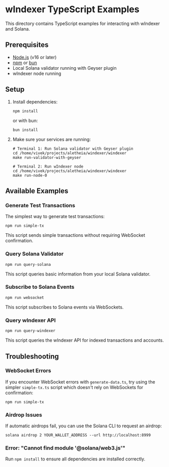 # wIndexer TypeScript Examples

This directory contains TypeScript examples for interacting with wIndexer and Solana.

## Prerequisites

- [Node.js](https://nodejs.org/) (v16 or later)
- [npm](https://www.npmjs.com/) or [bun](https://bun.sh/)
- Local Solana validator running with Geyser plugin
- wIndexer node running

## Setup

1. Install dependencies:
   ```
   npm install
   ```
   or with bun:
   ```
   bun install
   ```

2. Make sure your services are running:
   ```
   # Terminal 1: Run Solana validator with Geyser plugin
   cd /home/vivek/projects/aletheia/windexer/windexer
   make run-validator-with-geyser
   
   # Terminal 2: Run wIndexer node
   cd /home/vivek/projects/aletheia/windexer/windexer
   make run-node-0
   ```

## Available Examples

### Generate Test Transactions

The simplest way to generate test transactions:

```
npm run simple-tx
```

This script sends simple transactions without requiring WebSocket confirmation.

### Query Solana Validator

```
npm run query-solana
```

This script queries basic information from your local Solana validator.

### Subscribe to Solana Events

```
npm run websocket
```

This script subscribes to Solana events via WebSockets.

### Query wIndexer API

```
npm run query-windexer
```

This script queries the wIndexer API for indexed transactions and accounts.

## Troubleshooting

### WebSocket Errors

If you encounter WebSocket errors with `generate-data.ts`, try using the simpler 
`simple-tx.ts` script which doesn't rely on WebSockets for confirmation:

```
npm run simple-tx
```

### Airdrop Issues

If automatic airdrops fail, you can use the Solana CLI to request an airdrop:

```
solana airdrop 2 YOUR_WALLET_ADDRESS --url http://localhost:8999
```

### Error: "Cannot find module '@solana/web3.js'"

Run `npm install` to ensure all dependencies are installed correctly.